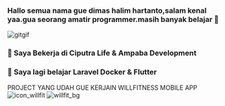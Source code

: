 ### Hallo semua nama gue dimas halim hartanto,salam kenal yaa.gua seorang amatir programmer.masih banyak belajar 👋
![gitgif](https://user-images.githubusercontent.com/77115235/169708978-c3664c24-1546-4043-bdad-079065d138b7.gif)

### 🔭 Saya Bekerja di Ciputra Life & Ampaba Development 
### 🌱 Saya lagi belajar Laravel Docker & Flutter

PROJECT YANG UDAH GUE KERJAIN
WILLFITNESS MOBILE APP 
![icon_willfit](https://user-images.githubusercontent.com/77115235/159177780-f24e5954-c322-4890-8f9f-6f775b457339.png)
![willfit_bg](https://user-images.githubusercontent.com/77115235/159177783-ab84dff9-2056-4999-a506-6e6c6716b372.png)







<!--
**Mrdimashalimhartanto/Mrdimashalimhartanto** is a ✨ _special_ ✨ repository because its `README.md` (this file) appears on your GitHub profile.

Here are some ideas to get you started:

- 🔭 I’m currently working on Ciputra Life 
- 🌱 I’m currently learning Laravel Docker & Flutter
- 👯 I’m looking to collaborate on ...
- 🤔 I’m looking for help with ...
- 💬 Ask me about ...
- 📫 How to reach me: ...
- 😄 Pronouns: ...
- ⚡ Fun fact: ...
-->
